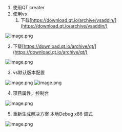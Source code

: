1. 使用QT creater
2. 使用vs
   1. 下载[https://download.qt.io/archive/vsaddin/](https://download.qt.io/archive/vsaddin/)

![image.png](https://cdn.nlark.com/yuque/0/2023/png/26699529/1679928755524-49d0a5e3-c413-43d4-a1f8-a9b586bdc4a8.png#averageHue=%23f6f3f0&clientId=ua35e4c92-faf6-4&from=paste&height=32&id=u470948c4&name=image.png&originHeight=32&originWidth=288&originalType=binary&ratio=1&rotation=0&showTitle=false&size=1500&status=done&style=none&taskId=u7811b599-168b-4cae-b2ca-c13a55b3afa&title=&width=288)

   2. 下载[https://download.qt.io/archive/qt/](https://download.qt.io/archive/qt/)

![image.png](https://cdn.nlark.com/yuque/0/2023/png/26699529/1679928768355-6404f103-e3b2-45c5-a91d-ab80eebb0513.png#averageHue=%23dbedfc&clientId=ua35e4c92-faf6-4&from=paste&height=23&id=u75bd1a6b&name=image.png&originHeight=23&originWidth=281&originalType=binary&ratio=1&rotation=0&showTitle=false&size=2161&status=done&style=none&taskId=u70f5e671-2f43-4035-ba46-fd01143091d&title=&width=281)

3. vs默认版本配置

![image.png](https://cdn.nlark.com/yuque/0/2023/png/26699529/1679928812303-a9508954-7f9d-4539-8143-6ee62fe4e783.png#averageHue=%23474645&clientId=ua35e4c92-faf6-4&from=paste&height=270&id=u4ee6ad8b&name=image.png&originHeight=341&originWidth=532&originalType=binary&ratio=1&rotation=0&showTitle=false&size=25804&status=done&style=none&taskId=u68dd9374-23f6-4ff8-86fe-f6b90c28f25&title=&width=422)
![image.png](https://cdn.nlark.com/yuque/0/2023/png/26699529/1679928821419-d77202ff-2517-43ba-88de-b4c424b76a62.png#averageHue=%23f1f0f0&clientId=ua35e4c92-faf6-4&from=paste&height=225&id=u14015ce8&name=image.png&originHeight=608&originWidth=1188&originalType=binary&ratio=1&rotation=0&showTitle=false&size=42450&status=done&style=none&taskId=uc815d272-d02c-4682-810a-8fe789db962&title=&width=439)

4. 项目属性，控制台

![image.png](https://cdn.nlark.com/yuque/0/2023/png/26699529/1679928653352-359c5231-eedc-4abc-af3c-97b6e56430e2.png#averageHue=%23f7f6f6&clientId=ua35e4c92-faf6-4&from=paste&height=713&id=uac65cd5b&name=image.png&originHeight=713&originWidth=1263&originalType=binary&ratio=1&rotation=0&showTitle=false&size=56083&status=done&style=none&taskId=u350457c1-99e8-4146-a351-444bc53156a&title=&width=1263)

5. 重新生成解决方案  本地Debug x86 调式

![image.png](https://cdn.nlark.com/yuque/0/2023/png/26699529/1679928962330-562f532e-0d9e-4592-a4d8-da8a773c022d.png#averageHue=%23a2a2a2&clientId=ua35e4c92-faf6-4&from=paste&height=504&id=u8ce8a9b4&name=image.png&originHeight=504&originWidth=1100&originalType=binary&ratio=1&rotation=0&showTitle=false&size=19541&status=done&style=none&taskId=uc56e4cf6-3e02-4677-b40a-4d78e6455fb&title=&width=1100)




